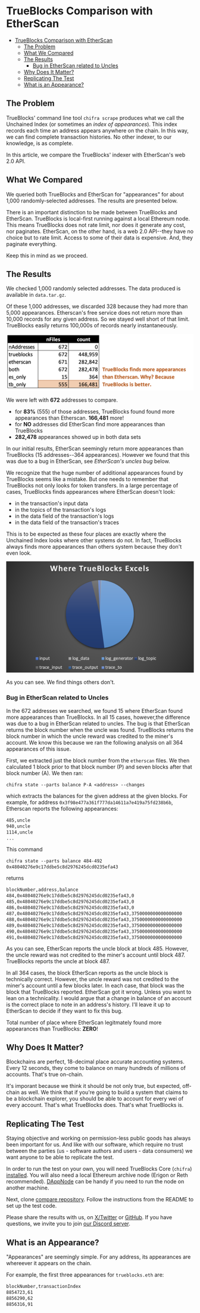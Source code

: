 # TrueBlocks Comparison with EtherScan

- [TrueBlocks Comparison with EtherScan](#trueblocks-comparison-with-etherscan)
  - [The Problem](#the-problem)
  - [What We Compared](#what-we-compared)
  - [The Results](#the-results)
    - [Bug in EtherScan related to Uncles](#bug-in-etherscan-related-to-uncles)
  - [Why Does It Matter?](#why-does-it-matter)
  - [Replicating The Test](#replicating-the-test)
  - [What is an Appearance?](#what-is-an-appearance)

## The Problem

TrueBlocks' command line tool `chifra scrape` produces what we call the Unchained Index (or sometimes an _index of appearances_). This index records each time an address appears anywhere on the chain. In this way, we can find complete transaction histories. No other indexer, to our knowledge, is as complete.

In this article, we compare the TrueBlocks' indexer with EtherScan's web 2.0 API.

## What We Compared

We queried both TrueBlocks and EtherScan for "appearances" for about 1,000 randomly-selected addresses. The results are presented below.

There is an important distinction to be made between TrueBlocks and EtherScan. TrueBlocks is local-first running against a local Ethereum node. This means TrueBlocks does not rate limit, nor does it generate any cost, nor paginates. EtherScan, on the other hand, is a web 2.0 API--they have no choice but to rate limit. Access to some of their data is expensive. And, they paginate everything.

Keep this in mind as we proceed.

## The Results

We checked 1,000 randomly selected addresses. The data produced is available in `data.tar.gz`.

Of these 1,000 addresses, we discarded 328 because they had more than 5,000 appearances. Etherscan's free service does not return more than 10,000 records for any given address. So we stayed well short of that limit. TrueBlocks easily returns 100,000s of records nearly instantaneously.

![Results](../assets/results2.png)

We were left with **672** addresses to compare.

- for **83%** (555) of those addresses, TrueBlocks found found more appearances than Etherscan. **166,481** more!
- for **NO** addresses did EtherScan find more appearances than TrueBlocks
- **282,478** appearances showed up in both data sets

In our initial results, EtherScan seemingly return more appearances than TrueBlocks (15 addresses--364 appearances). However we found that this was due to a bug in EtherScan, see _EtherScan's uncles bug_ below.

We recognize that the huge number of additional appearances found by TrueBlocks seems like a mistake. But one needs to remember that TrueBlocks not only looks for token transfers. In a large percentage of cases, TrueBlocks finds appearances where EtherScan doesn't look:

- in the transaction's input data
- in the topics of the transaction's logs
- in the data field of the transaction's logs
- in the data field of the transaction's traces

This is to be expected as these four places are exactly where the Unchained Index looks where other systems do not. In fact, TrueBlocks always finds more appearances than others system because they don't even look.

![Results](../assets/results3.png)

As you can see. We find things others don't.

### Bug in EtherScan related to Uncles

In the 672 addresses we searched, we found 15 where EtherScan found more appearances than TrueBlocks. In all 15 cases, however,the difference was due to a bug in EtherScan related to uncles. The bug is that EtherScan returns the block number when the uncle was found. TrueBlocks returns the block number in which the uncle reward was credited to the miner's account. We know this because we ran the following analysis on all 364 appearances of this issue.

First, we extracted just the block number from the `etherscan` files. We then calculated 1 block prior to that block number (P) and seven blocks after that block number (A). We then ran:

```[shell]
chifra state --parts balance P-A <address> --changes
```

which extracts the balances for the given address at the given blocks. For example, for address `0x3f98e477a361f777da14611a7e419a75fd238b6b`, Etherscan reports the following appearances:

```[shell]
485,uncle
940,uncle
1114,uncle
...
```

This command

```[shell]
chifra state --parts balance 484-492 0x48040276e9c17ddbe5c8d2976245dcd0235efa43
```

returns

```[shell]
blockNumber,address,balance
484,0x48040276e9c17ddbe5c8d2976245dcd0235efa43,0
485,0x48040276e9c17ddbe5c8d2976245dcd0235efa43,0
486,0x48040276e9c17ddbe5c8d2976245dcd0235efa43,0
487,0x48040276e9c17ddbe5c8d2976245dcd0235efa43,3750000000000000000
488,0x48040276e9c17ddbe5c8d2976245dcd0235efa43,3750000000000000000
489,0x48040276e9c17ddbe5c8d2976245dcd0235efa43,3750000000000000000
490,0x48040276e9c17ddbe5c8d2976245dcd0235efa43,3750000000000000000
491,0x48040276e9c17ddbe5c8d2976245dcd0235efa43,3750000000000000000
```

As you can see, EtherScan reports the uncle block at block 485. However, the uncle reward was not credited to the miner's account until block 487. TrueBlocks reports the uncle at block 487.

In all 364 cases, the block EtherScan reports as the uncle block is technically correct. However, the uncle reward was not credited to the miner's account until a few blocks later. In each case, that block was the block that TrueBlocks reported. EtherScan got it wrong. Unless you want to lean on a technicality. I would argue that a change in balance of an account is the correct place to note in an address's history. I'll leave it up to EtherScan to decide if they want to fix this bug.

Total number of place where EtherScan legitmately found more appearances than TrueBlocks: **ZERO**!

## Why Does It Matter?

Blockchains are perfect, 18-decimal place accurate accounting systems. Every 12 seconds, they come to balance on many hundreds of millions of accounts. That's true on-chain.

It's imporant because we think it should be not only true, but expected, off-chain as well. We think that if you're going to build a system that claims to be a blockchain explorer, you should be able to account for every wei of every account. That's what TrueBlocks does. That's what TrueBlocks is.

## Replicating The Test

Staying objective and working on permission-less public goods has always been important for us. And like with our software, which require no trust between the parties (us - software authors and users - data consumers) we want anyone to be able to replicate the test.

In order to run the test on your own, you will need TrueBlocks Core (`chifra`) [installed](https://trueblocks.io/docs/install/install-core/). You will also need a local Ethereum archive node (Erigon or Reth recommended). [DAppNode](https://dappnode.com) can be handy if you need to run the node on another machine.

Next, clone [compare repository](https://github.com/TrueBlocks/trueblocks-compare). Follow the instructions from the README to set up the test code.

Please share the results with us, on [X/Twitter](https://twitter.com/trueblocks) or [GitHub](https://github.com/TrueBlocks/trueblocks-compare/issues/new). If you have questions, we invite you to join [our Discord server](https://discord.com/invite/kAFcZH2x7K).

## What is an Appearance?

"Appearances" are seemingly simple. For any address, its appearances are whereever it appears on the chain.

For example, the first three appearances for `trueblocks.eth` are:

```[csv]
blockNumber,transactionIndex
8854723,61
8856290,62
8856316,91
```
